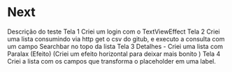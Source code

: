 # Next

Descrição do teste
Tela 1 Criei um login com o TextViewEffect
Tela 2 Criei uma lista consumindo via http get o csv do gitub, e executo a consulta com um campo Searchbar no topo da lista
Tela 3 Detalhes - Criei uma lista com Paralax (Efeito) (Criei um efeito horizontal para deixar mais bonito )
Tela 4 Criei a lista com os campos que transforma o placeholder em uma label.
